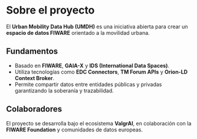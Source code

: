 # Sobre el proyecto

El **Urban Mobility Data Hub (UMDH)** es una iniciativa abierta para crear un **espacio de datos FIWARE** orientado a la movilidad urbana.

## Fundamentos
- Basado en **FIWARE**, **GAIA-X** y **IDS (International Data Spaces)**.
- Utiliza tecnologías como **EDC Connectors**, **TM Forum APIs** y **Orion-LD Context Broker**.
- Permite compartir datos entre entidades públicas y privadas garantizando la soberanía y trazabilidad.

## Colaboradores
El proyecto se desarrolla bajo el ecosistema **ValgrAI**, en colaboración con la **FIWARE Foundation** y comunidades de datos europeas.
